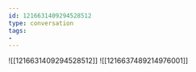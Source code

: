 ```yaml
---
id: 1216631409294528512
type: conversation
tags:
- 
---
```

![[1216631409294528512]]
![[1216637489214976001]]

